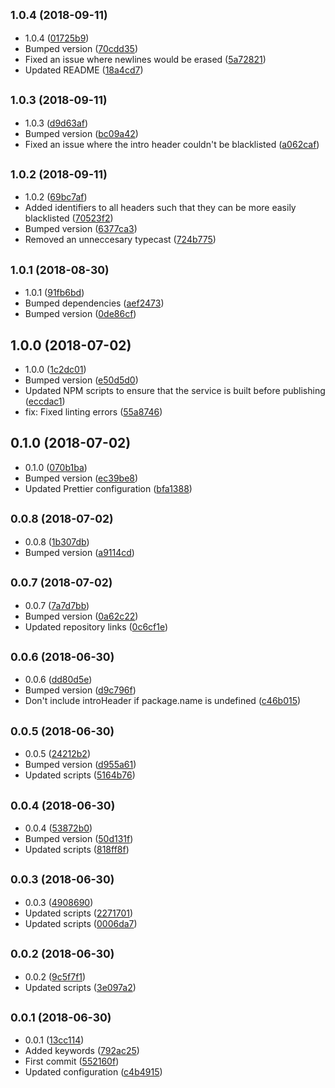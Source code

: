 ## <small>1.0.4 (2018-09-11)</small>

* 1.0.4 ([01725b9](https://github.com/wessberg/scaffold/commit/01725b9))
* Bumped version ([70cdd35](https://github.com/wessberg/scaffold/commit/70cdd35))
* Fixed an issue where newlines would be erased ([5a72821](https://github.com/wessberg/scaffold/commit/5a72821))
* Updated README ([18a4cd7](https://github.com/wessberg/scaffold/commit/18a4cd7))



## <small>1.0.3 (2018-09-11)</small>

* 1.0.3 ([d9d63af](https://github.com/wessberg/scaffold/commit/d9d63af))
* Bumped version ([bc09a42](https://github.com/wessberg/scaffold/commit/bc09a42))
* Fixed an issue where the intro header couldn't be blacklisted ([a062caf](https://github.com/wessberg/scaffold/commit/a062caf))



## <small>1.0.2 (2018-09-11)</small>

* 1.0.2 ([69bc7af](https://github.com/wessberg/scaffold/commit/69bc7af))
* Added identifiers to all headers such that they can be more easily blacklisted ([70523f2](https://github.com/wessberg/scaffold/commit/70523f2))
* Bumped version ([6377ca3](https://github.com/wessberg/scaffold/commit/6377ca3))
* Removed an unneccesary typecast ([724b775](https://github.com/wessberg/scaffold/commit/724b775))



## <small>1.0.1 (2018-08-30)</small>

* 1.0.1 ([91fb6bd](https://github.com/wessberg/scaffold/commit/91fb6bd))
* Bumped dependencies ([aef2473](https://github.com/wessberg/scaffold/commit/aef2473))
* Bumped version ([0de86cf](https://github.com/wessberg/scaffold/commit/0de86cf))



## 1.0.0 (2018-07-02)

* 1.0.0 ([1c2dc01](https://github.com/wessberg/scaffold/commit/1c2dc01))
* Bumped version ([e50d5d0](https://github.com/wessberg/scaffold/commit/e50d5d0))
* Updated NPM scripts to ensure that the service is built before publishing ([eccdac1](https://github.com/wessberg/scaffold/commit/eccdac1))
* fix: Fixed linting errors ([55a8746](https://github.com/wessberg/scaffold/commit/55a8746))



## 0.1.0 (2018-07-02)

* 0.1.0 ([070b1ba](https://github.com/wessberg/scaffold/commit/070b1ba))
* Bumped version ([ec39be8](https://github.com/wessberg/scaffold/commit/ec39be8))
* Updated Prettier configuration ([bfa1388](https://github.com/wessberg/scaffold/commit/bfa1388))



## <small>0.0.8 (2018-07-02)</small>

* 0.0.8 ([1b307db](https://github.com/wessberg/scaffold/commit/1b307db))
* Bumped version ([a9114cd](https://github.com/wessberg/scaffold/commit/a9114cd))



## <small>0.0.7 (2018-07-02)</small>

* 0.0.7 ([7a7d7bb](https://github.com/wessberg/scaffold/commit/7a7d7bb))
* Bumped version ([0a62c22](https://github.com/wessberg/scaffold/commit/0a62c22))
* Updated repository links ([0c6cf1e](https://github.com/wessberg/scaffold/commit/0c6cf1e))



## <small>0.0.6 (2018-06-30)</small>

* 0.0.6 ([dd80d5e](https://github.com/wessberg/scaffold/commit/dd80d5e))
* Bumped version ([d9c796f](https://github.com/wessberg/scaffold/commit/d9c796f))
* Don't include introHeader if package.name is undefined ([c46b015](https://github.com/wessberg/scaffold/commit/c46b015))



## <small>0.0.5 (2018-06-30)</small>

* 0.0.5 ([24212b2](https://github.com/wessberg/scaffold/commit/24212b2))
* Bumped version ([d955a61](https://github.com/wessberg/scaffold/commit/d955a61))
* Updated scripts ([5164b76](https://github.com/wessberg/scaffold/commit/5164b76))



## <small>0.0.4 (2018-06-30)</small>

* 0.0.4 ([53872b0](https://github.com/wessberg/scaffold/commit/53872b0))
* Bumped version ([50d131f](https://github.com/wessberg/scaffold/commit/50d131f))
* Updated scripts ([818ff8f](https://github.com/wessberg/scaffold/commit/818ff8f))



## <small>0.0.3 (2018-06-30)</small>

* 0.0.3 ([4908690](https://github.com/wessberg/scaffold/commit/4908690))
* Updated scripts ([2271701](https://github.com/wessberg/scaffold/commit/2271701))
* Updated scripts ([0006da7](https://github.com/wessberg/scaffold/commit/0006da7))



## <small>0.0.2 (2018-06-30)</small>

* 0.0.2 ([9c5f7f1](https://github.com/wessberg/scaffold/commit/9c5f7f1))
* Updated scripts ([3e097a2](https://github.com/wessberg/scaffold/commit/3e097a2))



## <small>0.0.1 (2018-06-30)</small>

* 0.0.1 ([13cc114](https://github.com/wessberg/scaffold/commit/13cc114))
* Added keywords ([792ac25](https://github.com/wessberg/scaffold/commit/792ac25))
* First commit ([552160f](https://github.com/wessberg/scaffold/commit/552160f))
* Updated configuration ([c4b4915](https://github.com/wessberg/scaffold/commit/c4b4915))



